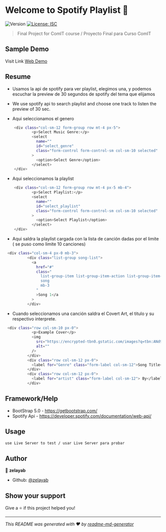 # Welcome to Spotify Playlist 👋
![Version](https://img.shields.io/badge/version-1.0.0-blue.svg?cacheSeconds=2592000)
[![License: ISC](https://img.shields.io/badge/License-ISC-yellow.svg)](#)

> Final Project for ComIT course / Proyecto Final para Curso ComIT

## Sample Demo

 Visit Link [Web Demo](https://playspotify.netlify.app1 "Play Spotify")


## Resume
* Usamos la api de spotify para ver playlist, elegimos una, y podemos escuchar la preview de 30 segundos de spotify del tema que elijamos
* We use spotify api to search playlist and choose one track to listen the preview of 30 sec.

* Aqui seleccionamos el genero 
```sh
    <div class="col-sm-12 form-group row mt-4 px-5">
            <p>Select Music Genre:</p>
            <select
              name=""
              id="select_genre"
              class="form-control form-control-sm col-sm-10 selected"
            >
              <option>Select Genre</option>
            </select>
    </div>
```
* Aqui seleccionamos la playlist 
```sh
    <div class="col-sm-12 form-group row mt-4 px-5 mb-4">
            <p>Select Playlist:</p>
            <select
              name=""
              id="select_playlist"
              class="form-control form-control-sm col-sm-10 selected"
            >
              <option>Select Playlist</option>
            </select>
    </div>
```

* Aqui saldra la playlist cargada con la lista de canción dadas por el limite ( se puso como limite 10 canciones)
```sh
 <div class="col-sm-4 px-0 mb-3">
          <div class="list-group song-list">
            <a
              href="#"
              class="
                list-group-item list-group-item-action list-group-item-light
                song
                mb-3
              "
              >Song 1</a
            >
          </div>
```
* Cuando seleccionamos una canción saldra el Covert Art, el titulo y su respectivo interprete.
```sh
 <div class="row col-sm-10 px-0">
            <p>Example Cover</p>
            <img
              src="https://encrypted-tbn0.gstatic.com/images?q=tbn:ANd9GcQMIGu9GBU40Nu6R1QDttqquP9ypRpLTs8rJg&usqp=CAU"
              alt=""
            />
          </div>
          <div class="row col-sm-12 px-0">
            <label for="Genre" class="form-label col-sm-12">Song Title</label>
          </div>
          <div class="row col-sm-12 px-0">
            <label for="artist" class="form-label col-sm-12"> By</label>
          </div>
```

## Framework/Help
* BootStrap 5.0 - https://getbootstrap.com/
* Spotify Api - https://developer.spotify.com/documentation/web-api/


## Usage
```sh
use Live Server to test / usar Live Server para probar
```


## Author

👤 **zelayab**

* Github: [@zelayab](https://github.com/zelayab)

## Show your support

Give a ⭐️ if this project helped you!


***
_This README was generated with ❤️ by [readme-md-generator](https://github.com/kefranabg/readme-md-generator)_